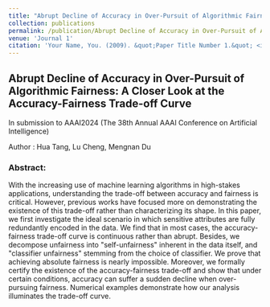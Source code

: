 ```yaml
---
title: "Abrupt Decline of Accuracy in Over-Pursuit of Algorithmic Fairness: A Closer Look at the Accuracy-Fairness Trade-off Curve"
collection: publications
permalink: /publication/Abrupt Decline of Accuracy in Over-Pursuit of Algorithmic Fairness A Closer Look at the Accuracy-Fairness Trade-off Curve
venue: 'Journal 1'
citation: 'Your Name, You. (2009). &quot;Paper Title Number 1.&quot; <i>Journal 1</i>. 1(1).'
---
```




## Abrupt Decline of Accuracy in Over-Pursuit of Algorithmic Fairness: A Closer Look at the Accuracy-Fairness Trade-off Curve

In submission to AAAI2024 (The 38th Annual AAAI Conference on Artificial Intelligence)

Author : Hua Tang, Lu Cheng, Mengnan Du

### Abstract: 

With the increasing use of machine learning algorithms in high-stakes applications, understanding the trade-off between accuracy and fairness is critical. However, previous works have focused more on demonstrating the existence of this trade-off rather than characterizing its shape. In this paper, we first investigate the ideal scenario in which sensitive attributes are fully redundantly encoded in the data. We find that in most cases, the accuracy-fairness trade-off curve is continuous rather than abrupt. Besides, we decompose unfairness into "self-unfairness" inherent in the data itself, and "classifier unfairness" stemming from the choice of classifier. We prove that achieving absolute fairness is nearly impossible. Moreover, we formally certify the existence of the accuracy-fairness trade-off and show that under certain conditions, accuracy can suffer a sudden decline when over-pursuing fairness. Numerical examples demonstrate how our analysis illuminates the trade-off curve.
